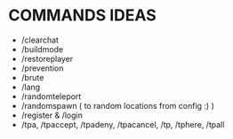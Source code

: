 # COMMANDS IDEAS
- /clearchat
- /buildmode
- /restoreplayer
- /prevention
- /brute
- /lang
- /randomteleport
- /randomspawn ( to random locations from config :) )
- /register & /login
- /tpa, /tpaccept, /tpadeny, /tpacancel, /tp, /tphere, /tpall
